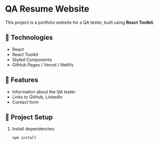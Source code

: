 # QA Resume Website

This project is a portfolio website for a QA tester, built using **React Toolkit**.

## 🚀 Technologies
- React
- React Toolkit
- Styled Components
- GitHub Pages / Vercel / Netlify

## 📌 Features
- Information about the QA tester
- Links to GitHub, LinkedIn
- Contact form

## 🔧 Project Setup
1. Install dependencies:
   ```sh
   npm install
